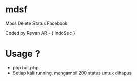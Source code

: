 # mdsf
Mass Delete Status Facebook

Coded by Revan AR - { IndoSec }

# Usage ?
- php bot.php
- Setiap kali running, mengambil 200 status untuk dihapus
